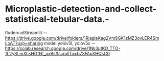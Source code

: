 # Microplastic-detection-and-collect-statistical-tebular-data.-

floderเเอปStreamlit -- https://drive.google.com/drive/folders/1RjaglaKag2Vm9GK1zMZ3ovLER4SmLoAT?usp=sharing
model yolov5l, yolov5x -- https://colab.research.google.com/drive/1Nk3utKO_TTO-1L2ySLmXhsHGfNf_uxBs#scrollTo=b73FApXHQsC0
